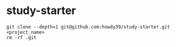 # study-starter

```
git clone --depth=1 git@github.com:howdy39/study-starter.git <project_name>
rm -rf .git
```
